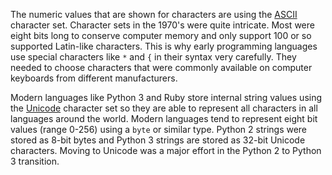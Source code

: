 The numeric values that are shown for characters are using the 
[ASCII](https://en.wikipedia.org/wiki/ASCII) character set. 
Character sets in the 1970's were quite intricate.  Most were eight bits long
to conserve computer memory
and only support 100 or so supported Latin-like characters.  This is why early programming
languages use special characters like `*` and `{` in their syntax very carefully.
They needed to choose characters that were commonly available on computer keyboards from
different manufacturers.

Modern languages like Python 3 and Ruby store internal string values using the
[Unicode](https://en.wikipedia.org/wiki/Unicode) character set so they are
able to represent all characters in all languages around the world.  Modern languages
tend to represent eight bit values (range 0-256) using a `byte` or similar type.
Python 2 strings were stored as 8-bit bytes and Python 3 strings are stored as
32-bit Unicode characters.  Moving to Unicode was a major effort in the Python 2 to Python 3
transition.
